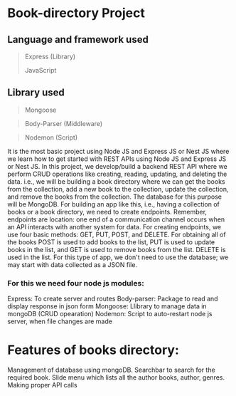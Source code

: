 # Book-directory Project

## Language and framework used
  > Express (Library)
  >
  > JavaScript
 
 ## Library used
  > Mongoose
  
  > Body-Parser (Middleware)
  
  > Nodemon (Script)

It is the most basic project using Node JS and Express JS or Nest JS where we learn how to get started with REST APIs using Node JS and Express JS or Nest JS.
In this project, we develop/build a backend REST API where we perform CRUD operations like creating, reading, updating, and deleting the data. i.e., we will
be building a book directory where we can get the books from the collection, add a new book to the collection, update the collection, and remove the books from
the collection. The database for this purpose will be MongoDB. For building an app like this, i.e., having a collection of books or a book directory, we need to create
endpoints. Remember, endpoints are location: one end of a communication channel occurs when an API interacts with another system for data. For creating 
endpoints, we use four basic methods: GET, PUT, POST, and DELETE. For obtaining all of the books
POST is used to add books to the list, PUT is used to update books in the list, and GET is used to remove books from the list.
DELETE is used in the list. For this type of app, we don't need to use the database; we may start with data collected as a JSON file. 

### For this we need four node js modules:

Express: To create server and routes
Body-parser: Package to read and display response in json form
Mongoose: Llibrary to manage data in mongoDB (CRUD opearation)
Nodemon: Script to auto-restart node js server, when file changes are made

# Features of books directory: 
   Management of database using mongoDB.
   Searchbar to search for the required book.
   Slide menu which lists all the author books, author, genres.
   Making proper API calls
